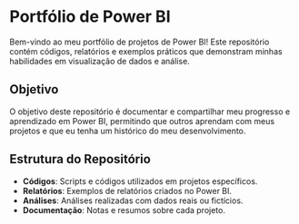 # Portfólio de Power BI

Bem-vindo ao meu portfólio de projetos de Power BI! Este repositório contém códigos, relatórios e exemplos práticos que demonstram minhas habilidades em visualização de dados e análise.

## Objetivo

O objetivo deste repositório é documentar e compartilhar meu progresso e aprendizado em Power BI, permitindo que outros aprendam com meus projetos e que eu tenha um histórico do meu desenvolvimento.

## Estrutura do Repositório

- **Códigos**: Scripts e códigos utilizados em projetos específicos.
- **Relatórios**: Exemplos de relatórios criados no Power BI.
- **Análises**: Análises realizadas com dados reais ou fictícios.
- **Documentação**: Notas e resumos sobre cada projeto.
